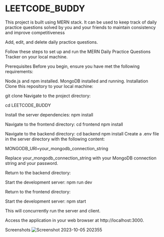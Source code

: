 # LEETCODE_BUDDY
This project is built using MERN stack. It can be used to keep track of daily practice questions solved by you and your friends to maintain consistency and improve competitiveness


Add, edit, and delete daily practice questions.

Follow these steps to set up and run the MERN Daily Practice Questions Tracker on your local machine.

Prerequisites
Before you begin, ensure you have met the following requirements:

Node.js and npm installed.
MongoDB installed and running.
Installation
Clone this repository to your local machine:

git clone <URL>
Navigate to the project directory:


cd LEETCODE_BUDDY

Install the server dependencies:
npm install


Navigate to the frontend directory:
cd frontend
npm install

Navigate to the backend directory:
cd backend
npm install
Create a .env file in the server directory with the following content:

MONGODB_URI=your_mongodb_connection_string

Replace your_mongodb_connection_string with your MongoDB connection string and your password.

Return to the backend directory:

Start the development server:
npm run dev

Return to the frontend directory:

Start the development server:
npm start

This will concurrently run the server and client.

Access the application in your web browser at http://localhost:3000.


Screenshots
![Screenshot 2023-10-05 202355](https://github.com/SanaSultana1234/LEETCODE_BUDDY/assets/93117741/6528b63c-3605-46c9-9bf6-f0c829af4bec)
